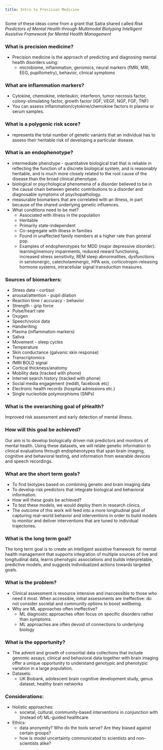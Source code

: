 ```yaml
---
title: Intro to Precision Medicine
---
```


Some of these ideas come from a grant that Satra shared called *Risk Predictors of Mental Health through Multimodal Biotyping Intelligent Assistive Framework for Mental Health Management*

### What is precision medicine?
* Precision medicine is the approach of predicting and diagnosing mental health disorders using: 
    * microbiome, inflammation, genomics, neural markers (fMRI, MRI, EEG, pupillometry), behavior, clinical symptoms

### What are inflammation markers?
* Cytokine, chemokine, interleukin, interferon, tumor necrosis factor, colony-stimulating factor, growth factor (IGF, VEGF, NGF, FGF, TNF)
* You can assess inflammation/cytokine/chemokine factors in plasma or serum samples. 

### What is a polygenic risk score?
* represents the total number of genetic variants that an individual has to assess their heritable risk of developing a particular disease.

### What is an endophenotype? 
* intermediate phenotype - quantitative biological trait that is reliable in reflecting the function of a discrete biological system, and is reasonably heritable, and is much more closely related to the root cause of the disease than the broad clinical phenotype.
* biological or psychological phenomena of a disorder believed to be in the causal chain between genetic contributions to a disorder and diagnosable symptoms of psychopathology. 
* measurable biomarkers that are correlated with an illness, in part because of the shared underlying genetic influences.
* What conditions need to be met?
    * Associated with illness in the population
    * Heritable
    * Primarily state-independent
    * Co-segregate with illness in families 
    * Found in unaffected family members at a higher rate than general pop.
    * Examples of endophenotypes for MDD (major depressive disorder): learning/memory impairments, reduced reward functioning, increased stress sensitivity, REM sleep abnormalities, dysfunctions in serotonergic, catecholaminergic, HPA axis, corticotropin-releasing hormone systems, intracellular signal transduction measures.  

### Sources of biomarkers:
* Stress data - cortisol 
* arousal/attention - pupil dilation 
* Reaction time / accuracy - behavior 
* Strength - grip force
* Pulse/heart rate
* Oxygen
* Speech/voice data
* Handwriting 
* Plasma (inflammation markers)
* Saliva
* Movement - sleep cycles
* Temperature 
* Skin conductance (galvanic skin response)
* Transcriptomics
* fMRI BOLD signal
* Cortical thickness/anatomy
* Mobility data (tracked with phone)
* Internet search history (tracked with phone)
* Social media engagement (reddit, facebook etc)
* Electronic health records (hospital admissions etc.)
* Single nucleotide polymorphisms (SNPs) 

### What is the overarching goal of pHealth? 
Improved risk assessment and early detection of mental illness. 

### How will this goal be achieved? 
Our aim is to develop biologically driven risk predictors and monitors of mental health. Using these datasets, we will relate genetic information to clinical evaluations through endophenotypes that span brain imaging, cognitive and behavioral testing, and information from wearable devices and speech recordings.

### What are the short term goals? 
* To find biotypes based on combining genetic and brain imaging data
* To develop risk predictors that integrate biological and behavioral information.
* How will these goals be achieved?
* To test these models, we would deploy them in research clinics. 
* The outcome of this work will feed into a more longitudinal goal of capturing real-world behavior and interventions in order to build models to monitor and deliver interventions that are tuned to individual trajectories.

### What is the long term goal? 
The long term goal is to create an intelligent assistive framework for mental health management that supports integration of multiple sources of live and longitudinal data, learns phenotypic associations and builds interpretable, predictive models, and suggests individualized actions towards targeted goals.

### What is the problem? 
* Clinical assessment is resource intensive and inaccessible to those who need it most. When accessible, initial assessments are ineffective: do not consider societal and community options to boost wellbeing. 
* Why are ML approaches often ineffective?
    * ML diagnostic approaches often focus on specific disorders rather than symptoms. 
    * ML approaches are often devoid of connections to underlying biology

### What is the opportunity?
* The advent and growth of consortial data collections that include genomic assays, clinical and behavioral data together with brain imaging offer a unique opportunity to understand genotypic and phenotypic variation in a large population.
* Datasets: 
    * UK Biobank, adolescent brain cognitive development study, genus dataset, healthy brain networks

### Considerations:
* Holistic approaches: 
    * societal, cultural, community-based interventions in conjunction with (instead of) ML-guided healthcare
* Ethics: 
    * data anonymity? Who do the tools serve? Are they biased against certain groups? 
    * how is model uncertainty communicated to scientists and non-scientists alike?

